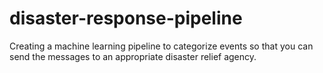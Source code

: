 # disaster-response-pipeline
Creating a machine learning pipeline to categorize events so that you can send the messages to an appropriate disaster relief agency.
